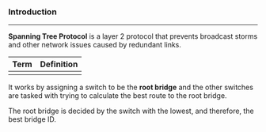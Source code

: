 ### Introduction
---
**Spanning Tree Protocol** is a layer 2 protocol that prevents broadcast storms and other network issues caused by redundant links. 

| Term | Definition |
| ---- | ---------- |
|      |            |

It works by assigning a switch to be the **root bridge** and the other switches are tasked with trying to calculate the best route to the root bridge.

The root bridge is decided by the switch with the lowest, and therefore, the best bridge ID. 

